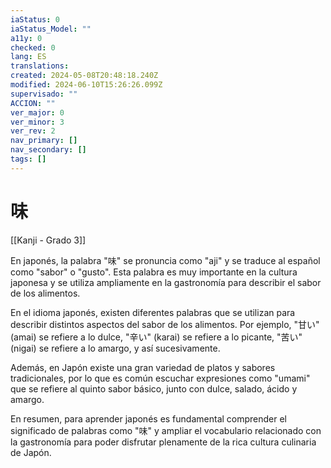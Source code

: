 ```yaml
---
iaStatus: 0
iaStatus_Model: ""
a11y: 0
checked: 0
lang: ES
translations: 
created: 2024-05-08T20:48:18.240Z
modified: 2024-06-10T15:26:26.099Z
supervisado: ""
ACCION: ""
ver_major: 0
ver_minor: 3
ver_rev: 2
nav_primary: []
nav_secondary: []
tags: []
---
```

# 味

[[Kanji - Grado 3]]

En japonés, la palabra "味" se pronuncia como "aji" y se traduce al español como "sabor" o "gusto". Esta palabra es muy importante en la cultura japonesa y se utiliza ampliamente en la gastronomía para describir el sabor de los alimentos.

En el idioma japonés, existen diferentes palabras que se utilizan para describir distintos aspectos del sabor de los alimentos. Por ejemplo, "甘い" (amai) se refiere a lo dulce, "辛い" (karai) se refiere a lo picante, "苦い" (nigai) se refiere a lo amargo, y así sucesivamente.

Además, en Japón existe una gran variedad de platos y sabores tradicionales, por lo que es común escuchar expresiones como "umami" que se refiere al quinto sabor básico, junto con dulce, salado, ácido y amargo.

En resumen, para aprender japonés es fundamental comprender el significado de palabras como "味" y ampliar el vocabulario relacionado con la gastronomía para poder disfrutar plenamente de la rica cultura culinaria de Japón.
